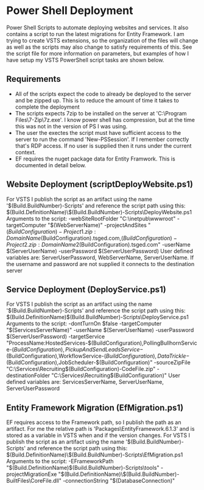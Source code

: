 # Power Shell Deployment
Power Shell Scripts to automate deploying websites and services. It also contains a script to run the latest migrations for Entity Framework.
I am trying to create VSTS extensions, so the organization of the files will change as well as the scripts may also change to satisfy requirements of this.
See the script file for more information on parameters, but examples of how I have setup my VSTS PowerShell script tasks are shown below.

## Requirements
* All of the scripts expect the code to already be deployed to the server and be zipped up. This is to reduce the amount of time it takes to complete the deployment
* The scripts expects 7zip to be installed on the server at 'C:\Program Files\7-Zip\7z.exe'. I know power shell has compression, but at the time this was not in the version of PS I was using.
* The user the exectes the script must have sufficient access to the server to run the command 'New-PSSession'. If I remember correctly that's RDP access. If no user is supplied then it runs under the current context.
* EF requires the nuget package data for Entity Framwork. This is documented in detail below.

## Website Deployment (scriptDeployWebsite.ps1)
For VSTS I publish the script as an artifact using the name '$(Build.BuildNumber)-Scripts' and reference the script path using this:
 $(Build.DefinitionName)\$(Build.BuildNumber)-Scripts\DeployWebsite.ps1
Arguments to the script: 
 -webSiteRootFolder  "C:\inetpub\wwwroot" -targetComputer "$(WebServerName)" -projectAndSites "$(BuildConfiguration)-Project1.zip:DomainName$(BuildConfiguration).tsged.com,$(BuildConfiguration)-Project2.zip:DomainName2$(BuildConfiguration).tsged.com" -userName $(ServerUserName) -userPassword $(ServerUserPassword)
User defined variables are: ServerUserPassword, WebServerName, ServerUserName. If the username and password are not supplied it connects to the destination server


## Service Deployment (DeployService.ps1)
For VSTS I publish the script as an artifact using the name '$(Build.BuildNumber)-Scripts' and reference the script path using this:
  $(Build.DefinitionName)\$(Build.BuildNumber)-Scripts\DeployService.ps1
 Arguments to the script:
  -dontTurnOn $false -targetComputer "$(ServicesServerName)" -userName $(ServerUserName) -userPassword $(ServerUserPassword) -targetService "ProcessName:HostedServices-$(BuildConfiguration),PollingBullhornService-$(BuildConfiguration),PickupAndSendLeadsService-$(BuildConfiguration),WorkflowService-$(BuildConfiguration),DataTrickle-$(BuildConfiguration),JobScheduler-$(BuildConfiguration)" -sourceZipFile "C:\Services\Recruiting\$(BuildConfiguration)-CodeFile.zip" -destinationFolder "C:\Services\Recruiting\$(BuildConfiguration)\"
  User defined variables are: ServicesServerName, ServerUserName, ServerUserPassword

## Entity Framework Migration (EfMigration.ps1)
EF requires access to the Framework path, so I publish the path as an artifact. For me the relative path is 'Packages\EntityFramework.6.1.3' and is stored as a variable in VSTS when and if the version changes.
For VSTS I publish the script as an artifact using the name '$(Build.BuildNumber)-Scripts' and reference the script path using this:
 $(Build.DefinitionName)\$(Build.BuildNumber)-Scripts\EfMigration.ps1
 Arguments to the script:
  -EFrameworkPath "$(Build.DefinitionName)\$(Build.BuildNumber)-Scripts\tools" -projectMigrationExe "$(Build.DefinitionName)\$(Build.BuildNumber)-BuiltFiles\CoreFile.dll" -connectionString "$(DatabaseConnection)"